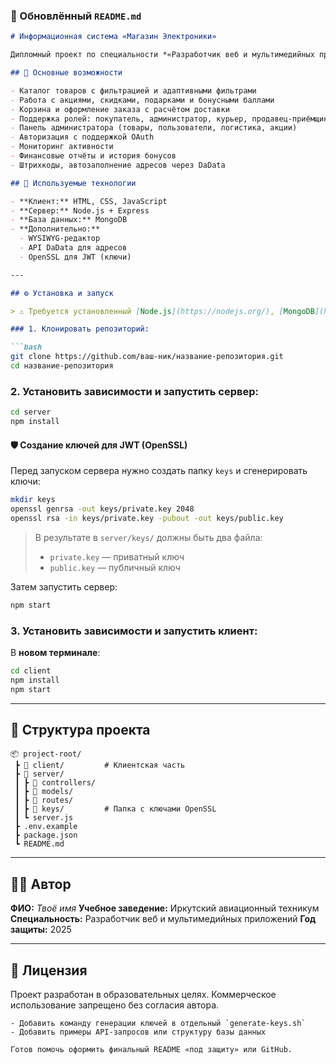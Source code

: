 
### 📄 Обновлённый `README.md`

````markdown
# Информационная система «Магазин Электроники»

Дипломный проект по специальности *«Разработчик веб и мультимедийных приложений»*. Система предназначена для автоматизации учёта, продажи и доставки товаров, включая управление пользователями, заказами, логистикой и маркетинговыми активностями.

## 🚀 Основные возможности

- Каталог товаров с фильтрацией и адаптивными фильтрами
- Работа с акциями, скидками, подарками и бонусными баллами
- Корзина и оформление заказа с расчётом доставки
- Поддержка ролей: покупатель, администратор, курьер, продавец-приёмщик
- Панель администратора (товары, пользователи, логистика, акции)
- Авторизация с поддержкой OAuth
- Мониторинг активности
- Финансовые отчёты и история бонусов
- Штрихкоды, автозаполнение адресов через DaData

## 🧱 Используемые технологии

- **Клиент:** HTML, CSS, JavaScript
- **Сервер:** Node.js + Express
- **База данных:** MongoDB
- **Дополнительно:**
  - WYSIWYG-редактор
  - API DaData для адресов
  - OpenSSL для JWT (ключи)

---

## ⚙️ Установка и запуск

> ⚠️ Требуется установленный [Node.js](https://nodejs.org/), [MongoDB](https://www.mongodb.com/) и OpenSSL

### 1. Клонировать репозиторий:

```bash
git clone https://github.com/ваш-ник/название-репозитория.git
cd название-репозитория
````

### 2. Установить зависимости и запустить сервер:

```bash
cd server
npm install
```

#### 🛡️ Создание ключей для JWT (OpenSSL)

Перед запуском сервера нужно создать папку `keys` и сгенерировать ключи:

```bash
mkdir keys
openssl genrsa -out keys/private.key 2048
openssl rsa -in keys/private.key -pubout -out keys/public.key
```

> В результате в `server/keys/` должны быть два файла:
>
> * `private.key` — приватный ключ
> * `public.key` — публичный ключ

Затем запустить сервер:

```bash
npm start
```

### 3. Установить зависимости и запустить клиент:

В **новом терминале**:

```bash
cd client
npm install
npm start
```

---

## 📂 Структура проекта

```
📦 project-root/
 ┣ 📂 client/         # Клиентская часть
 ┣ 📂 server/
 ┃ ┣ 📂 controllers/
 ┃ ┣ 📂 models/
 ┃ ┣ 📂 routes/
 ┃ ┣ 📂 keys/         # Папка с ключами OpenSSL
 ┃ ┗ server.js
 ┣ .env.example
 ┣ package.json
 ┗ README.md
```

---

## 👨‍🎓 Автор

**ФИО:** *Твоё имя*
**Учебное заведение:** Иркутский авиационный техникум
**Специальность:** Разработчик веб и мультимедийных приложений
**Год защиты:** 2025

---

## 📜 Лицензия

Проект разработан в образовательных целях. Коммерческое использование запрещено без согласия автора.

```
- Добавить команду генерации ключей в отдельный `generate-keys.sh`
- Добавить примеры API-запросов или структуру базы данных

Готов помочь оформить финальный README «под защиту» или GitHub.
```
